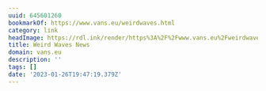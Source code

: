 ```yaml
---
uuid: 645601260
bookmarkOf: https://www.vans.eu/weirdwaves.html
category: link
headImage: https://rdl.ink/render/https%3A%2F%2Fwww.vans.eu%2Fweirdwaves.html
title: Weird Waves News
domain: vans.eu
description: ''
tags: []
date: '2023-01-26T19:47:19.379Z'
---
```



